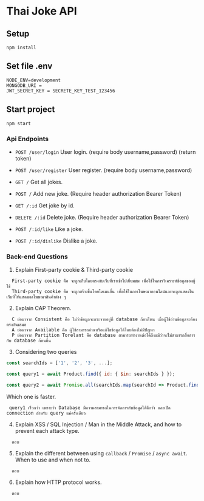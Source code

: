 # Thai Joke API

## Setup

```
npm install
```

## Set file .env

```
NODE_ENV=development
MONGODB_URI =
JWT_SECRET_KEY = SECRETE_KEY_TEST_123456
```

## Start project

```
npm start
```

### Api Endpoints

- `POST /user/login` User login. (require body username,password) (return token)
- `POST /user/register` User register. (require body username,password)

- `GET /` Get all jokes.
- `POST /` Add new joke. (Require header authorization Bearer Token)
- `GET /:id` Get joke by id.
- `DELETE /:id` Delete joke. (Require header authorization Bearer Token)
- `POST /:id/like` Like a joke.
- `POST /:id/dislike` Dislike a joke.

### Back-end Questions

1. Explain First-party cookie & Third-party cookie
```
  First-party cookie คือ จะถูกเก็บโดยตรงกับเว็บที่เราเข้าไปเยี่ยมชม เพื่อใช้ในการวิเคราะห์ข้อมูลของผู้ใช้
  Third-party cookie คือ จะถูกสร้างขึ้นโดยโดเมนอื่น เพื่อใช้ในการโฆษณาออนไลน์และจะถูกแสดงในเว็บที่ให้แสดงผลโฆษณาสินค้าต่าง ๆ
```
2. Explain CAP Theorem.
```
  C ย่อมาจาก Consistent คือ ไม่ว่าข้อมูลจะกระจายอยู่ที่ database ก้อนไหน เมื่อผู้ใช้อ่านข้อมูลจะต้องตรงกันเสมอ
  A ย่อมาจาก Available คือ ผู้ใช้สามารถอ่านหรือแก้ไขข้อมูลได้โดยต้องไม่มีปัญหา
  P ย่อมาจาก Partition Torelant คือ database สามารถทำงานต่อได้ถึงแม้ว่าจะไม่สามารถสื่อสารกับ database ก้อนอื่น
```
3. Considering two queries

```javascript
const searchIds = ['1', '2', '3', ...];

const query1 = await Product.find({ id: { $in: searchIds } });

const query2 = await Promise.all(searchIds.map(searchId => Product.find({ id: searchId })));
```

Which one is faster.
```
 query1 เร็วกว่า เพราะว่า Database มีความสามารถในการจัดการกับข้อมูลได้ดีกว่า และเปิด connection สำหรับ query แค่ครั้งเดียว
```
4. Explain XSS / SQL Injection / Man in the Middle Attack, and how to prevent each attack type.
```
  ตอบ
```

5. Explain the different between using `callback` / `Promise` / `async await`. When to use and when not to.
```
  ตอบ
```

6. Explain how HTTP protocol works.
```
  ตอบ
```
